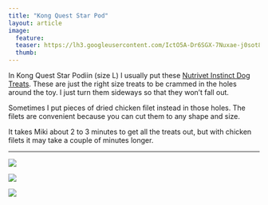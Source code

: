 ```yaml
---
title: "Kong Quest Star Pod"
layout: article
image:
  feature:
  teaser: https://lh3.googleusercontent.com/IctO5A-Dr6SGX-7Nuxae-j0sot83GrjF7Ego2-7C1g0=w245
  thumb:
---
```


In Kong Quest Star Podiin (size L) I usually put these [Nutrivet Instinct Dog Treats](http://www.zooplus.fi/esearch.htm#q=dog%20treat). These are just the right size treats to be crammed in the holes around the toy. I just turn them sideways so that they won’t fall out.

Sometimes I put pieces of dried chicken filet instead in those holes. The filets are convenient because you can cut them to any shape and size.

It takes Miki about 2 to 3 minutes to get all the treats out, but with chicken filets it may take a couple of minutes longer.

---

[![](https://lh3.googleusercontent.com/io8Mbgk1-tOhdlHQ0UiIVxBqb7fh8_mbkxVsXNEL5hE=w800)](https://lh3.googleusercontent.com/io8Mbgk1-tOhdlHQ0UiIVxBqb7fh8_mbkxVsXNEL5hE=s0)

[![](https://lh3.googleusercontent.com/vvLlVhLe-pqU9878saZo0ruzKcEiic_MiYDb79rmusg=w800)](https://lh3.googleusercontent.com/vvLlVhLe-pqU9878saZo0ruzKcEiic_MiYDb79rmusg=s0)

[![](https://lh3.googleusercontent.com/bEG31Ym7OFEak-bAmay1NEd3p5dUtRLSGenBWRWN2Rs=w800)](https://lh3.googleusercontent.com/bEG31Ym7OFEak-bAmay1NEd3p5dUtRLSGenBWRWN2Rs=s0)
